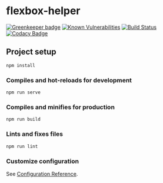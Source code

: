 # flexbox-helper
[![Greenkeeper badge](https://badges.greenkeeper.io/zinge/flexboxHelper.svg)](https://greenkeeper.io/)
[![Known Vulnerabilities](https://snyk.io/test/github/zinge/flexboxHelper/badge.svg)](https://snyk.io/test/github/zinge/flexboxHelper)
[![Build Status](https://travis-ci.org/zinge/flexboxHelper.svg?branch=dev)](https://travis-ci.org/zinge/flexboxHelper)
[![Codacy Badge](https://api.codacy.com/project/badge/Grade/59c6461e7bf54431b3cbaebd6f34999d)](https://www.codacy.com/app/s.a.zingelshuher/flexboxHelper?utm_source=github.com&amp;utm_medium=referral&amp;utm_content=zinge/flexboxHelper&amp;utm_campaign=Badge_Grade)

## Project setup
```
npm install
```

### Compiles and hot-reloads for development
```
npm run serve
```

### Compiles and minifies for production
```
npm run build
```

### Lints and fixes files
```
npm run lint
```

### Customize configuration
See [Configuration Reference](https://cli.vuejs.org/config/).
